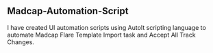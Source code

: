 ## Madcap-Automation-Script
I have created UI automation scripts using AutoIt scripting language to automate Madcap Flare Template Import task and Accept All Track Changes.
